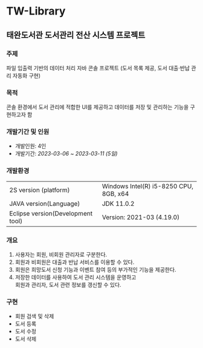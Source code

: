 # TW-Library 
<h2>태완도서관 도서관리 전산 시스템 프로젝트</h2>
<h3>주제</h3>
파일 입출력 기반의 데이터 처리 자바 콘솔 프로젝트 (도서 목록 제공, 도서 대출·반납 관리 자동화 구현)

<h3>목적</h3>
콘솔 환경에서 도서 관리에 적합한 UI를 제공하고 데이터를 저장 및 관리하는 기능을 구현하고자 함

<h3>개발기간 및 인원</h3>
<ul>
  <li>개발인원: 4인</li>
  <li>개발기간: <i>2023-03-06 ~ 2023-03-11 (5일)</i></li>
</ul>

<h3>개발환경</h3>
<table>
  <tr>
    <td>2S version (platform)</td>
    <td>Windows Intel(R) i5-8250 CPU, 8GB, x64</td>
  </tr>
  <tr>
    <td>JAVA version(Language)</td>
    <td>JDK 11.0.2</td>
  </tr>
  <tr>
    <td>Eclipse version(Development tool)</td>
    <td>Version: 2021-03 (4.19.0)</td>
  </tr>
</table>

<h3>개요</h3>
<ol>
  <li>사용자는 회원, 비회원 관리자로 구분한다.</li>
  <li>회원과 비회원은 대출과 반납 서비스를 이용할 수 있다.</li>
  <li>회원은 희망도서 신청 기능과 이벤트 참여 등의 부가적인 기능을 제공한다. </li>
  <li>저장한 데이터를 사용하여 도서 관리 시스템을 운영하고<br>회원과 관리자, 도서 관련 정보를 갱신할 수 있다. </li>
</ol>

<h3>구현</h3>
<ul>
  <li>회원 검색 및 삭제</li>
  <li>도서 등록</li>
  <li>도서 수정</li>
  <li>도서 삭제</li>
</ul>
